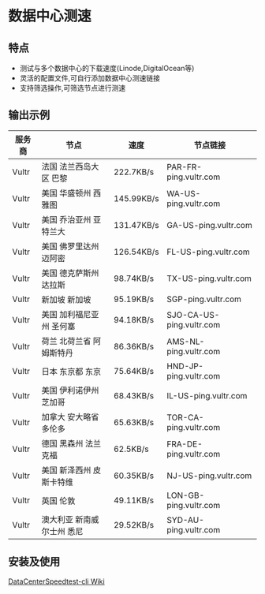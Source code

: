 
# 数据中心测速
## 特点
+ 测试与多个数据中心的下载速度(Linode,DigitalOcean等)
+ 灵活的配置文件,可自行添加数据中心测速链接
+ 支持筛选操作,可筛选节点进行测速
## 输出示例

| 服务商 |            节点            |    速度    |         节点链接         |
|--------|----------------------------|------------|--------------------------|
| Vultr  |   法国 法兰西岛大区 巴黎   | 222.7KB/s  |  PAR-FR-ping.vultr.com   |
| Vultr  |    美国 华盛顿州 西雅图    | 145.99KB/s |   WA-US-ping.vultr.com   |
| Vultr  |   美国 乔治亚州 亚特兰大   | 131.47KB/s |   GA-US-ping.vultr.com   |
| Vultr  |   美国 佛罗里达州 迈阿密   | 126.54KB/s |   FL-US-ping.vultr.com   |
| Vultr  |   美国 德克萨斯州 达拉斯   | 98.74KB/s  |   TX-US-ping.vultr.com   |
| Vultr  |       新加坡 新加坡        | 95.19KB/s  |    SGP-ping.vultr.com    |
| Vultr  |  美国 加利福尼亚州 圣何塞  | 94.18KB/s  | SJO-CA-US-ping.vultr.com |
| Vultr  |  荷兰 北荷兰省 阿姆斯特丹  | 86.36KB/s  |  AMS-NL-ping.vultr.com   |
| Vultr  |      日本 东京都 东京      | 75.64KB/s  |  HND-JP-ping.vultr.com   |
| Vultr  |   美国 伊利诺伊州 芝加哥   | 68.43KB/s  |   IL-US-ping.vultr.com   |
| Vultr  |   加拿大 安大略省 多伦多   | 65.63KB/s  |  TOR-CA-ping.vultr.com   |
| Vultr  |    德国 黑森州 法兰克福    |  62.5KB/s  |  FRA-DE-ping.vultr.com   |
| Vultr  |  美国 新泽西州 皮斯卡特维  | 60.35KB/s  |   NJ-US-ping.vultr.com   |
| Vultr  |         英国 伦敦          | 49.11KB/s  |  LON-GB-ping.vultr.com   |
| Vultr  | 澳大利亚 新南威尔士州 悉尼 | 29.52KB/s  |  SYD-AU-ping.vultr.com   |

## 安装及使用
[DataCenterSpeedtest-cli Wiki](https://github.com/Spedoske/DataCenterSpeedtest-cli/wiki/%E6%96%B0%E6%89%8B%E4%B8%8A%E8%B7%AF)
